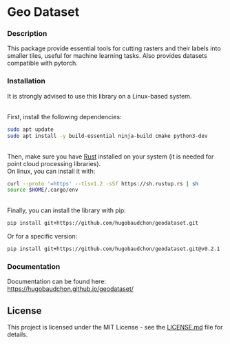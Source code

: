 # Geo Dataset

### Description

This package provide essential tools for cutting rasters and their labels into smaller tiles, useful for machine learning tasks. Also provides datasets compatible with pytorch.

### Installation

It is strongly advised to use this library on a Linux-based system.

\
First, install the following dependencies:

```bash
sudo apt update
sudo apt install -y build-essential ninja-build cmake python3-dev
```
\
Then, make sure you have [Rust](https://www.rust-lang.org/tools/install) installed on your system (it is needed for point cloud processing libraries).\
On linux, you can install it with:

```bash
curl --proto '=https' --tlsv1.2 -sSf https://sh.rustup.rs | sh
source $HOME/.cargo/env
```

\
Finally, you can install the library with pip:

```bash
pip install git+https://github.com/hugobaudchon/geodataset.git
```

Or for a specific version:

```bash
pip install git+https://github.com/hugobaudchon/geodataset.git@v0.2.1
```

### Documentation

Documentation can be found here: https://hugobaudchon.github.io/geodataset/

## License

This project is licensed under the MIT License - see the [LICENSE.md](LICENSE.md) file for details.

